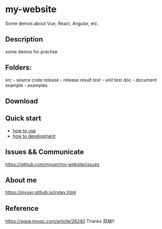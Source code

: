 # my-website
Some demos about Vue, React, Angular, etc.

## Description
some demos for practise
## Folders:
src - source code
release - release result
test - unit test
doc - document
example - examples

## Download

## Quick start

- [how to use](./doc/use/README.md)
- [how to development](./doc/dev/README.md)

## Issues && Communicate
https://github.com/myuer/my-website/issues

## About me
https://myuer.github.io/index.html

## Reference
https://www.imooc.com/article/28240
Thanks 双越!!
